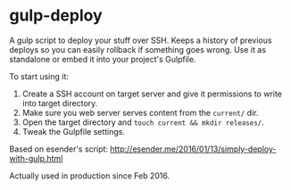 gulp-deploy
===========

A gulp script to deploy your stuff over SSH. Keeps a history of previous
deploys so you can easily rollback if something goes wrong. Use it
as standalone or embed it into your project's Gulpfile.

To start using it:
1. Create a SSH account on target server and give it permissions to write into
   target directory.
2. Make sure you web server serves content from the `current/` dir.
3. Open the target directory and `touch current && mkdir releases/`.
4. Tweak the Gulpfile settings.

Based on esender's script:
http://esender.me/2016/01/13/simply-deploy-with-gulp.html

Actually used in production since Feb 2016.
